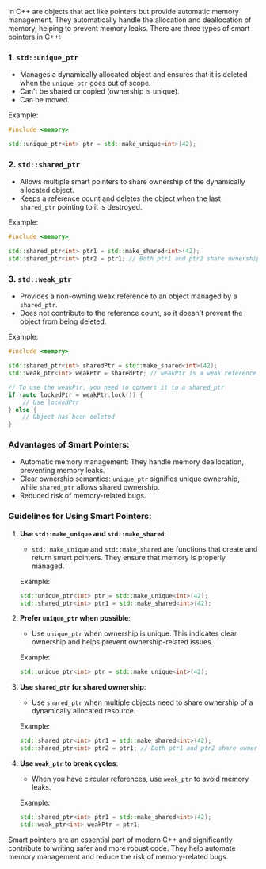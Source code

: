  in C++ are objects that act like pointers but provide automatic memory management. They automatically handle the allocation and deallocation of memory, helping to prevent memory leaks. There are three types of smart pointers in C++:

### 1. **`std::unique_ptr`**

- Manages a dynamically allocated object and ensures that it is deleted when the `unique_ptr` goes out of scope.
- Can't be shared or copied (ownership is unique).
- Can be moved.

Example:
```cpp
#include <memory>

std::unique_ptr<int> ptr = std::make_unique<int>(42);
```

### 2. **`std::shared_ptr`**

- Allows multiple smart pointers to share ownership of the dynamically allocated object.
- Keeps a reference count and deletes the object when the last `shared_ptr` pointing to it is destroyed.

Example:
```cpp
#include <memory>

std::shared_ptr<int> ptr1 = std::make_shared<int>(42);
std::shared_ptr<int> ptr2 = ptr1; // Both ptr1 and ptr2 share ownership
```

### 3. **`std::weak_ptr`**

- Provides a non-owning weak reference to an object managed by a `shared_ptr`.
- Does not contribute to the reference count, so it doesn't prevent the object from being deleted.

Example:
```cpp
#include <memory>

std::shared_ptr<int> sharedPtr = std::make_shared<int>(42);
std::weak_ptr<int> weakPtr = sharedPtr; // weakPtr is a weak reference to sharedPtr

// To use the weakPtr, you need to convert it to a shared_ptr
if (auto lockedPtr = weakPtr.lock()) {
    // Use lockedPtr
} else {
    // Object has been deleted
}
```

### Advantages of Smart Pointers:

- Automatic memory management: They handle memory deallocation, preventing memory leaks.
- Clear ownership semantics: `unique_ptr` signifies unique ownership, while `shared_ptr` allows shared ownership.
- Reduced risk of memory-related bugs.

### Guidelines for Using Smart Pointers:

1. **Use `std::make_unique` and `std::make_shared`**:
    - `std::make_unique` and `std::make_shared` are functions that create and return smart pointers. They ensure that memory is properly managed.

    Example:
    ```cpp
    std::unique_ptr<int> ptr = std::make_unique<int>(42);
    std::shared_ptr<int> ptr1 = std::make_shared<int>(42);
    ```

2. **Prefer `unique_ptr` when possible**:
    - Use `unique_ptr` when ownership is unique. This indicates clear ownership and helps prevent ownership-related issues.

    Example:
    ```cpp
    std::unique_ptr<int> ptr = std::make_unique<int>(42);
    ```

3. **Use `shared_ptr` for shared ownership**:
    - Use `shared_ptr` when multiple objects need to share ownership of a dynamically allocated resource.

    Example:
    ```cpp
    std::shared_ptr<int> ptr1 = std::make_shared<int>(42);
    std::shared_ptr<int> ptr2 = ptr1; // Both ptr1 and ptr2 share ownership
    ```

4. **Use `weak_ptr` to break cycles**:
    - When you have circular references, use `weak_ptr` to avoid memory leaks.

    Example:
    ```cpp
    std::shared_ptr<int> ptr1 = std::make_shared<int>(42);
    std::weak_ptr<int> weakPtr = ptr1;
    ```

Smart pointers are an essential part of modern C++ and significantly contribute to writing safer and more robust code. They help automate memory management and reduce the risk of memory-related bugs.